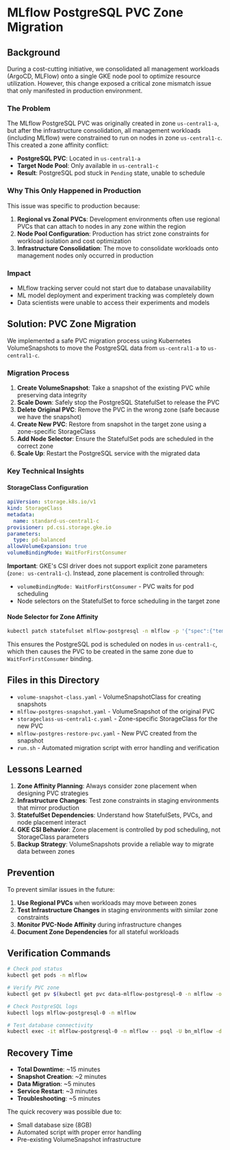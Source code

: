 # MLflow PostgreSQL PVC Zone Migration

## Background

During a cost-cutting initiative, we consolidated all management workloads (ArgoCD, MLFlow) onto a single GKE node pool to optimize resource utilization. However, this change exposed a critical zone mismatch issue that only manifested in production environment.

### The Problem

The MLflow PostgreSQL PVC was originally created in zone `us-central1-a`, but after the infrastructure consolidation, all management workloads (including MLflow) were constrained to run on nodes in zone `us-central1-c`. This created a zone affinity conflict:

- **PostgreSQL PVC**: Located in `us-central1-a`
- **Target Node Pool**: Only available in `us-central1-c`
- **Result**: PostgreSQL pod stuck in `Pending` state, unable to schedule

### Why This Only Happened in Production

This issue was specific to production because:

1. **Regional vs Zonal PVCs**: Development environments often use regional PVCs that can attach to nodes in any zone within the region
2. **Node Pool Configuration**: Production has strict zone constraints for workload isolation and cost optimization
3. **Infrastructure Consolidation**: The move to consolidate workloads onto management nodes only occurred in production

### Impact

- MLflow tracking server could not start due to database unavailability
- ML model deployment and experiment tracking was completely down
- Data scientists were unable to access their experiments and models

## Solution: PVC Zone Migration

We implemented a safe PVC migration process using Kubernetes VolumeSnapshots to move the PostgreSQL data from `us-central1-a` to `us-central1-c`.

### Migration Process

1. **Create VolumeSnapshot**: Take a snapshot of the existing PVC while preserving data integrity
2. **Scale Down**: Safely stop the PostgreSQL StatefulSet to release the PVC
3. **Delete Original PVC**: Remove the PVC in the wrong zone (safe because we have the snapshot)
4. **Create New PVC**: Restore from snapshot in the target zone using a zone-specific StorageClass
5. **Add Node Selector**: Ensure the StatefulSet pods are scheduled in the correct zone
6. **Scale Up**: Restart the PostgreSQL service with the migrated data

### Key Technical Insights

#### StorageClass Configuration

```yaml
apiVersion: storage.k8s.io/v1
kind: StorageClass
metadata:
  name: standard-us-central1-c
provisioner: pd.csi.storage.gke.io
parameters:
  type: pd-balanced
allowVolumeExpansion: true
volumeBindingMode: WaitForFirstConsumer
```

**Important**: GKE's CSI driver does not support explicit zone parameters (`zone: us-central1-c`). Instead, zone placement is controlled through:
- `volumeBindingMode: WaitForFirstConsumer` - PVC waits for pod scheduling
- Node selectors on the StatefulSet to force scheduling in the target zone

#### Node Selector for Zone Affinity

```bash
kubectl patch statefulset mlflow-postgresql -n mlflow -p '{"spec":{"template":{"spec":{"nodeSelector":{"topology.kubernetes.io/zone":"us-central1-c"}}}}}'
```

This ensures the PostgreSQL pod is scheduled on nodes in `us-central1-c`, which then causes the PVC to be created in the same zone due to `WaitForFirstConsumer` binding.

## Files in this Directory

- `volume-snapshot-class.yaml` - VolumeSnapshotClass for creating snapshots
- `mlflow-postgres-snapshot.yaml` - VolumeSnapshot of the original PVC
- `storageclass-us-central1-c.yaml` - Zone-specific StorageClass for the new PVC
- `mlflow-postgres-restore-pvc.yaml` - New PVC created from the snapshot
- `run.sh` - Automated migration script with error handling and verification

## Lessons Learned

1. **Zone Affinity Planning**: Always consider zone placement when designing PVC strategies
2. **Infrastructure Changes**: Test zone constraints in staging environments that mirror production
3. **StatefulSet Dependencies**: Understand how StatefulSets, PVCs, and node placement interact
4. **GKE CSI Behavior**: Zone placement is controlled by pod scheduling, not StorageClass parameters
5. **Backup Strategy**: VolumeSnapshots provide a reliable way to migrate data between zones

## Prevention

To prevent similar issues in the future:

1. **Use Regional PVCs** when workloads may move between zones
2. **Test Infrastructure Changes** in staging environments with similar zone constraints
3. **Monitor PVC-Node Affinity** during infrastructure changes
4. **Document Zone Dependencies** for all stateful workloads

## Verification Commands

```bash
# Check pod status
kubectl get pods -n mlflow

# Verify PVC zone
kubectl get pv $(kubectl get pvc data-mlflow-postgresql-0 -n mlflow -o jsonpath='{.spec.volumeName}') -o yaml | grep "zones/"

# Check PostgreSQL logs
kubectl logs mlflow-postgresql-0 -n mlflow

# Test database connectivity
kubectl exec -it mlflow-postgresql-0 -n mlflow -- psql -U bn_mlflow -d bitnami_mlflow -c "SELECT version();"
```

## Recovery Time

- **Total Downtime**: ~15 minutes
- **Snapshot Creation**: ~2 minutes
- **Data Migration**: ~5 minutes
- **Service Restart**: ~3 minutes
- **Troubleshooting**: ~5 minutes

The quick recovery was possible due to:
- Small database size (8GB)
- Automated script with proper error handling
- Pre-existing VolumeSnapshot infrastructure
